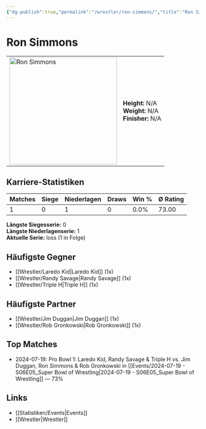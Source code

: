 ```yaml
---
{"dg-publish":true,"permalink":"/wrestler/ron-simmons/","title":"Ron Simmons","tags":["wrestler"],"noteIcon":""}
---
```



# Ron Simmons

<table>
        <tr>
        <td><img src="https://github.com/CptSpaulding1980/choke-slam-wrestling/releases/download/images/Ron_Simmons.png" width="280" alt="Ron Simmons"></td>
        <td>
        <b>Height:</b> N/A<br>
        <b>Weight:</b> N/A<br>
        <b>Finisher:</b> N/A<br>
        </td>
        </tr>
        </table>
        
## Karriere-Statistiken

| Matches | Siege | Niederlagen | Draws | Win % | Ø Rating |
|---------|-------|-------------|-------|-------|-----------|
| 1 | 0 | 1 | 0 | 0.0% | 73.00 |

**Längste Siegesserie:** 0<br>**Längste Niederlagenserie:** 1<br>**Aktuelle Serie:** loss (1 in Folge)


## Häufigste Gegner
- [[Wrestler/Laredo Kid\|Laredo Kid]] (1x)
- [[Wrestler/Randy Savage\|Randy Savage]] (1x)
- [[Wrestler/Triple H\|Triple H]] (1x)

## Häufigste Partner
- [[Wrestler/Jim Duggan\|Jim Duggan]] (1x)
- [[Wrestler/Rob Gronkowski\|Rob Gronkowski]] (1x)

## Top Matches
- 2024-07-19: Pro Bowl 1: Laredo Kid, Randy Savage & Triple H vs. Jim Duggan, Ron Simmons & Rob Gronkowski in [[Events/2024-07-19 - S06E05_Super Bowl of Wrestling\|2024-07-19 - S06E05_Super Bowl of Wrestling]] — 73%

## Links
- [[Statistiken/Events\|Events]]
- [[Wrestler\|Wrestler]]

